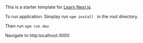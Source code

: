 This is a starter template for [Learn Next.js](https://nextjs.org/learn).

To run application. Simplay run ```npm install ``` in the root directory. 

Then run ```npm run dev```

Navigate to http:localhost:3000

